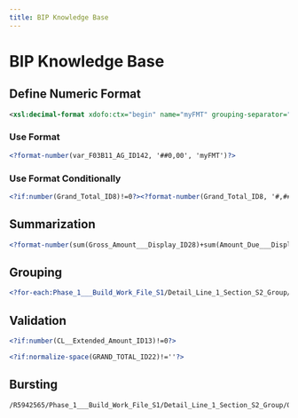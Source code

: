 ```yaml
---
title: BIP Knowledge Base
---
```


# BIP Knowledge Base

## Define Numeric Format

```xml
<xsl:decimal-format xdofo:ctx="begin" name="myFMT" grouping-separator="." decimal-separator=","/>
```

### Use Format

```xml
<?format-number(var_F03B11_AG_ID142, '##0,00', 'myFMT')?>
```

### Use Format Conditionally

```xml
<?if:number(Grand_Total_ID8)!=0?><?format-number(Grand_Total_ID8, '#,##0.00', 'myFMT')?><?end if?>
```
## Summarization

```xml
<?format-number(sum(Gross_Amount___Display_ID28)+sum(Amount_Due___Display_ID20), '#,##0.00')?>
```

## Grouping 

```xml
<?for-each:Phase_1___Build_Work_File_S1/Detail_Line_1_Section_S2_Group/On_Payment_Terms_S3/*[self::With_Lot___Main_S39 or self::With_Lot___Lot_S36 or self::Print_Business_Reason_S22]?>
```

## Validation

```xml
<?if:number(CL__Extended_Amount_ID13)!=0?>

<?if:normalize-space(GRAND_TOTAL_ID22)!=''?>

```

## Bursting

```xml
/R5942565/Phase_1___Build_Work_File_S1/Detail_Line_1_Section_S2_Group/On_Payment_Terms_S3 
```